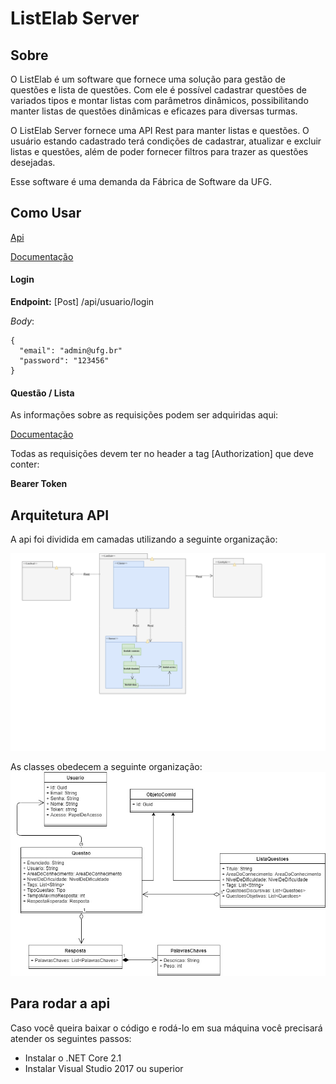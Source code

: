 # ListElab Server

## Sobre
O ListElab é um software que fornece uma solução para gestão de questões e lista de questões. Com ele é possível cadastrar questões de variados tipos e montar listas com parâmetros dinâmicos, possibilitando manter listas de questões dinâmicas e eficazes para diversas turmas.

O ListElab Server fornece uma API Rest para manter listas e questões. O usuário estando cadastrado terá condições de cadastrar, atualizar e excluir listas e questões, além de poder fornecer filtros para trazer as questões desejadas.

Esse software é uma demanda da Fábrica de Software da UFG.

## Como Usar

[Api](http://sifo.tech/api/)

[Documentação](http://sifo.tech/swagger/index.html)

#### Login

**Endpoint:** [Post] /api/usuario/login

*Body*:

```
{
  "email": "admin@ufg.br"
  "password": "123456"
}
```

#### Questão / Lista

As informações sobre as requisições podem ser adquiridas aqui:

[Documentação](http://sifo.tech/swagger/index.html)

Todas as requisições devem ter no header a tag [Authorization] que deve conter:

**Bearer Token**

## Arquitetura API

A api foi dividida em camadas utilizando a seguinte organização:

![diagrama do projetista](https://raw.githubusercontent.com/UFG-ES-LISTELAB/ListElab-Server/dev/diagramas/visaoProjetista.png)

As classes obedecem a seguinte organização:
![diagrama de classes](https://raw.githubusercontent.com/UFG-ES-LISTELAB/ListElab-Server/dev/diagramas/digramaDeClasses.jpg)

## Para rodar a api

Caso você queira baixar o código e rodá-lo em sua máquina você precisará atender os seguintes passos:

* Instalar o .NET Core 2.1
* Instalar Visual Studio 2017 ou superior
